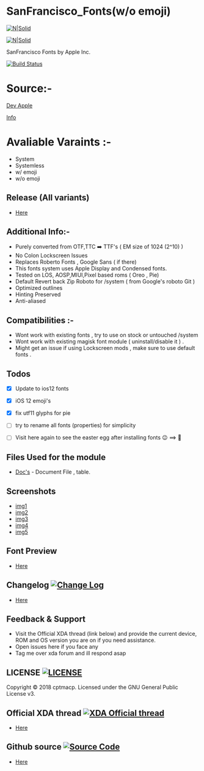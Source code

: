 # SanFrancisco_Fonts(w/o emoji)

[![N|Solid](https://i.imgur.com/Zy1ruwe.png)](https://developer.apple.com/fonts/)

[![N|Solid](https://img.xda-cdn.com/3CfRzT75ECZeIBXHGEPJ7cIQjso=/https%3A%2F%2Fdeveloper.apple.com%2Ffonts%2Fimages%2Ffont-hero_2x.png)](https://developer.apple.com/fonts/)


SanFrancisco Fonts by Apple Inc.

[![Build Status](https://img.shields.io/badge/Magisk-19%2B-green.svg)](https://devloper.apple.com/fonts)



# Source:-
[Dev Apple](https://developer.apple.com/fonts/)

[Info](http://protosketch.io/san-francisco-display-vs-text-compact-vs-normal-a-brief-review/)



# Avaliable Varaints :-
- System
- Systemless
- w/ emoji
- w/o emoji



## Release (All variants)
- [Here](https://github.com/Magisk-Modules-Repo/SanFrancisco_Fonts/releases)




## Additional Info:-
- Purely converted from OTF,TTC ➡️ TTF's ( EM size of 1024 (2^10) )
- No Colon Lockscreen Issues
- Replaces Roberto Fonts , Google Sans ( if there)
- This fonts system uses Apple Display and Condensed fonts.
- Tested on LOS, AOSP,MIUI,Pixel based roms ( Oreo , Pie)
- Default Revert back Zip Roboto for /system ( from Google's roboto Git )
- Optimized outlines
- Hinting Preserved
- Anti-aliased 



## Compatibilities :-
- Wont work with existing fonts , try to use on stock or untouched /system
- Wont work with existing magisk font module ( uninstall/disable it ) .
- Might get an issue if using Lockscreen mods , make sure to use default fonts .



## Todos
 - [x] Update to ios12 fonts 
 - [x] iOS 12 emoji's
 - [x] fix utf11 glyphs for pie 
 - [ ] try to rename all fonts (properties) for simplicity 
 - [ ] Visit here again to see the easter egg after installing fonts 😉 ==>  



## Files Used for the module
- [Doc's](https://docs.google.com/document/d/1i6nyG_bBUs0ioulBXsxZZsgilf33qBxDPjroxsTLeMo/edit) - Document File , table.



## Screenshots 
- [img1](https://i.imgur.com/saiLhd5.jpg)
- [img2](https://i.imgur.com/jrfdPLz.png)
- [img3](https://i.imgur.com/P72VotQ.png)
- [img4](https://i.imgur.com/ZQuEqnp.png)
- [img5](https://i.imgur.com/rjSxp6z.png)



## Font Preview
- [Here](https://ggwpez.net/SF/index.html)



## Changelog [![Change Log](https://img.shields.io/badge/ChangeLog-c902bc.svg?style=flat-square)](https://github.com/Magisk-Modules-Repo/iOSFonts/blob/master/Changelog.txt)
- [Here](https://github.com/Magisk-Modules-Repo/iOSFonts/blob/master/Changelog.txt)



## Feedback & Support
- Visit the Official XDA thread (link below) and provide the current device, ROM and OS version you are on if you need assistance.
- Open issues here if you face any
- Tag me over xda forum and ill respond asap



## LICENSE [![LICENSE](https://img.shields.io/badge/LICENSE-MIT-0067b2.svg?style=flat-square)](https://github.com/Magisk-Modules-Repo/iOSFonts/blob/master/LICENSE)
Copyright © 2018 cptmacp. Licensed under the GNU General Public License v3.



## Official XDA thread [![XDA Official thread](https://img.shields.io/badge/XDAForum-ff8300.svg?style=flat-square)](https://forum.xda-developers.com/apps/magisk/module-apple-font-sf-pro-t3794785)
- [Here](https://forum.xda-developers.com/apps/magisk/module-apple-font-sf-pro-t3794785)



## Github source [![Source Code](https://img.shields.io/badge/SourceCode-098900.svg?style=flat-square)](https://github.com/cptmacp/SanFrancisco_Fonts)
- [Here](https://github.com/cptmacp/SanFrancisco_Fonts)
